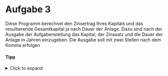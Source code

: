 # Aufgabe 3

Diese Programm berechnet den Zinsertrag Ihres Kapitals und das resultierende Gesamtkapital ja nach Dauer der Anlage.
Dazu sind nach der Ausgabe der Aufgabenstellung das Kapital, der Zinssatz und die Dauer der Anlage in Jahren einzugeben.
Die Ausgabe soll mit zwei Stellen nach dem Komma erfolgen


#### Tipp
<details>
<summary>Click to expand</summary>

Sie können eine Schleife für die Berechnung programmieren oder die Zinseszins-Formel anwenden. Am besten beides umsetzen und vergleichen. Für die Zinseszinsformel brauchen Sie die pow() Funktion aus der Bibliothek math.h. Recherchieren Sie die Anwendung der Funktion. 
  
</details>


